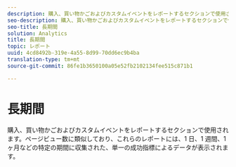 ```yaml
---
description: 購入、買い物かごおよびカスタムイベントをレポートするセクションで使用されます。ページビュー数に類似しており、これらのレポートには、1 日、1 週間、1 ヶ月などの特定の期間に収集された、単一の成功指標によるデータが表示されます。
seo-description: 購入、買い物かごおよびカスタムイベントをレポートするセクションで使用されます。ページビュー数に類似しており、これらのレポートには、1 日、1 週間、1 ヶ月などの特定の期間に収集された、単一の成功指標によるデータが表示されます。
seo-title: 長期間
solution: Analytics
title: 長期間
topic: レポート
uuid: 4cd8492b-319e-4a55-8d99-70dd6ec9b4ba
translation-type: tm+mt
source-git-commit: 86fe1b3650100a05e52fb2102134fee515c871b1

---
```



# 長期間

購入、買い物かごおよびカスタムイベントをレポートするセクションで使用されます。ページビュー数に類似しており、これらのレポートには、1 日、1 週間、1 ヶ月などの特定の期間に収集された、単一の成功指標によるデータが表示されます。

